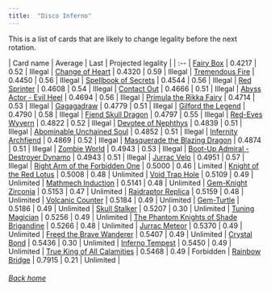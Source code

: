 ```yaml
---
title:  "Disco Inferno"
---
```


This is a list of cards that are likely to change legality before the next rotation.

| Card name | Average | Last | Projected legality |
| :-- |
[Fairy Box](https://db.ygoprodeck.com/card/?search=Fairy%20Box) | 0.4217 | 0.52 | Illegal |
[Change of Heart](https://db.ygoprodeck.com/card/?search=Change%20of%20Heart) | 0.4320 | 0.59 | Illegal |
[Tremendous Fire](https://db.ygoprodeck.com/card/?search=Tremendous%20Fire) | 0.4450 | 0.56 | Illegal |
[Spellbook of Secrets](https://db.ygoprodeck.com/card/?search=Spellbook%20of%20Secrets) | 0.4544 | 0.56 | Illegal |
[Red Sprinter](https://db.ygoprodeck.com/card/?search=Red%20Sprinter) | 0.4608 | 0.54 | Illegal |
[Contact Out](https://db.ygoprodeck.com/card/?search=Contact%20Out) | 0.4666 | 0.51 | Illegal |
[Abyss Actor - Evil Heel](https://db.ygoprodeck.com/card/?search=Abyss%20Actor%20-%20Evil%20Heel) | 0.4694 | 0.56 | Illegal |
[Primula the Rikka Fairy](https://db.ygoprodeck.com/card/?search=Primula%20the%20Rikka%20Fairy) | 0.4714 | 0.53 | Illegal |
[Gagagadraw](https://db.ygoprodeck.com/card/?search=Gagagadraw) | 0.4779 | 0.51 | Illegal |
[Gilford the Legend](https://db.ygoprodeck.com/card/?search=Gilford%20the%20Legend) | 0.4790 | 0.58 | Illegal |
[Fiend Skull Dragon](https://db.ygoprodeck.com/card/?search=Fiend%20Skull%20Dragon) | 0.4797 | 0.55 | Illegal |
[Red-Eyes Wyvern](https://db.ygoprodeck.com/card/?search=Red-Eyes%20Wyvern) | 0.4822 | 0.52 | Illegal |
[Devotee of Nephthys](https://db.ygoprodeck.com/card/?search=Devotee%20of%20Nephthys) | 0.4839 | 0.51 | Illegal |
[Abominable Unchained Soul](https://db.ygoprodeck.com/card/?search=Abominable%20Unchained%20Soul) | 0.4852 | 0.51 | Illegal |
[Infernity Archfiend](https://db.ygoprodeck.com/card/?search=Infernity%20Archfiend) | 0.4869 | 0.52 | Illegal |
[Masquerade the Blazing Dragon](https://db.ygoprodeck.com/card/?search=Masquerade%20the%20Blazing%20Dragon) | 0.4874 | 0.51 | Illegal |
[Zombie World](https://db.ygoprodeck.com/card/?search=Zombie%20World) | 0.4943 | 0.53 | Illegal |
[Boot-Up Admiral - Destroyer Dynamo](https://db.ygoprodeck.com/card/?search=Boot-Up%20Admiral%20-%20Destroyer%20Dynamo) | 0.4943 | 0.51 | Illegal |
[Jurrac Velo](https://db.ygoprodeck.com/card/?search=Jurrac%20Velo) | 0.4951 | 0.57 | Illegal |
[Right Arm of the Forbidden One](https://db.ygoprodeck.com/card/?search=Right%20Arm%20of%20the%20Forbidden%20One) | 0.5000 | 0.46 | Limited |
[Knight of the Red Lotus](https://db.ygoprodeck.com/card/?search=Knight%20of%20the%20Red%20Lotus) | 0.5008 | 0.48 | Unlimited |
[Void Trap Hole](https://db.ygoprodeck.com/card/?search=Void%20Trap%20Hole) | 0.5109 | 0.49 | Unlimited |
[Mathmech Induction](https://db.ygoprodeck.com/card/?search=Mathmech%20Induction) | 0.5141 | 0.48 | Unlimited |
[Gem-Knight Zirconia](https://db.ygoprodeck.com/card/?search=Gem-Knight%20Zirconia) | 0.5153 | 0.47 | Unlimited |
[Raidraptor Replica](https://db.ygoprodeck.com/card/?search=Raidraptor%20Replica) | 0.5159 | 0.48 | Unlimited |
[Volcanic Counter](https://db.ygoprodeck.com/card/?search=Volcanic%20Counter) | 0.5184 | 0.49 | Unlimited |
[Gem-Turtle](https://db.ygoprodeck.com/card/?search=Gem-Turtle) | 0.5186 | 0.49 | Unlimited |
[Skull Stalker](https://db.ygoprodeck.com/card/?search=Skull%20Stalker) | 0.5207 | 0.30 | Unlimited |
[Tuning Magician](https://db.ygoprodeck.com/card/?search=Tuning%20Magician) | 0.5256 | 0.49 | Unlimited |
[The Phantom Knights of Shade Brigandine](https://db.ygoprodeck.com/card/?search=The%20Phantom%20Knights%20of%20Shade%20Brigandine) | 0.5266 | 0.48 | Unlimited |
[Jurrac Meteor](https://db.ygoprodeck.com/card/?search=Jurrac%20Meteor) | 0.5370 | 0.49 | Unlimited |
[Freed the Brave Wanderer](https://db.ygoprodeck.com/card/?search=Freed%20the%20Brave%20Wanderer) | 0.5407 | 0.49 | Unlimited |
[Crystal Bond](https://db.ygoprodeck.com/card/?search=Crystal%20Bond) | 0.5436 | 0.30 | Unlimited |
[Inferno Tempest](https://db.ygoprodeck.com/card/?search=Inferno%20Tempest) | 0.5450 | 0.49 | Unlimited |
[True King of All Calamities](https://db.ygoprodeck.com/card/?search=True%20King%20of%20All%20Calamities) | 0.5468 | 0.49 | Forbidden |
[Rainbow Bridge](https://db.ygoprodeck.com/card/?search=Rainbow%20Bridge) | 0.7915 | 0.21 | Unlimited |

###### [Back home](index)